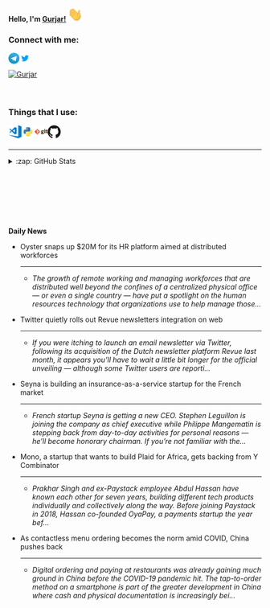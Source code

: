 #### Hello, I'm [Gurjar!](https://GurjarKing.github.io) <img src="https://raw.githubusercontent.com/ABSphreak/ABSphreak/master/gifs/Hi.gif" width="30px"></h2>


### Connect with me:

[<img align="left" alt="Gurjar | Telegram" width="22px" src="https://raw.githubusercontent.com/github/explore/80688e429a7d4ef2fca1e82350fe8e3517d3494d/topics/telegram/telegram.png" />][Telegram]
[<img align="left" alt="Gurjar | Twitter" width="22px" src="https://raw.githubusercontent.com/github/explore/80688e429a7d4ef2fca1e82350fe8e3517d3494d/topics/twitter/twitter.png" />][Twitter]
<br >
<br >
<a href="https://github.com/GurjarKing"><img src="https://komarev.com/ghpvc/?username=GurjarKing" alt="Gurjar" /></a> <br />
<br />
<br />
<!-- <br >

![](https://visitor-badge.glitch.me/badge?page_id=GurjarKing)

<br /> -->

### Things that I use:

[<img align="left" alt="Visual Studio Code" width="26px" src="https://raw.githubusercontent.com/github/explore/80688e429a7d4ef2fca1e82350fe8e3517d3494d/topics/visual-studio-code/visual-studio-code.png" />][VSCode]
[<img align="left" alt="Python" width="26px" src="https://raw.githubusercontent.com/github/explore/80688e429a7d4ef2fca1e82350fe8e3517d3494d/topics/python/python.png" />][Python]
[<img align="left" alt="Git" width="26px" src="https://raw.githubusercontent.com/github/explore/80688e429a7d4ef2fca1e82350fe8e3517d3494d/topics/git/git.png" />][Git]
[<img align="left" alt="GitHub" width="26px" src="https://raw.githubusercontent.com/github/explore/78df643247d429f6cc873026c0622819ad797942/topics/github/github.png" />][Github]

<br />
<br />

---
<details>
  <summary>:zap: GitHub Stats</summary>

<img align="left" alt="Gurjar's Github Stats" src="https://github-readme-stats.vercel.app/api?username=GurjarKing&show_icons=true&hide_border=true&count_private=true&include_all_commit=true&theme=algolia" />

</details>

<!-- ### 🔔 My latest tweet
<a href="https://twitter.com/Gurjar_King43" target="_blank">
	<img src="https://github.com/GurjarKing/GurjarKing/raw/master/tweet.png" width="70%" align="center" alt="Click to view on Twitter" title="My latest tweet, as an image"/>
</a> -->
<br>

<pre>

</pre>

<!-- **Quote of the hour:**

{qoth}

~ {qoth_author}
<pre>

</pre> -->
<br>
<pre>


</pre>
<strong>Daily News</strong>
  
  - Oyster snaps up $20M for its HR platform aimed at distributed workforces
     <hr/>
     
      - *The growth of remote working and managing workforces that are distributed well beyond the confines of a centralized physical office — or even a single country — have put a spotlight on the human resources technology that organizations use to help manage those…*
     
  - Twitter quietly rolls out Revue newsletters integration on web
      <hr/>
      
      - *If you were itching to launch an email newsletter via Twitter, following its acquisition of the Dutch newsletter platform Revue last month, it appears you’ll have to wait a little bit longer for the official unveiling — although some Twitter users are reporti…*
      
  - Seyna is building an insurance-as-a-service startup for the French market
      <hr/>
      
      - *French startup Seyna is getting a new CEO. Stephen Leguillon is joining the company as chief executive while Philippe Mangematin is stepping back from day-to-day activities for personal reasons — he’ll become honorary chairman. If you’re not familiar with the…*
      
  - Mono, a startup that wants to build Plaid for Africa, gets backing from Y Combinator
      <hr/>
      
      - *Prakhar Singh and ex-Paystack employee Abdul Hassan have known each other for seven years, building different tech products individually and collectively along the way. Before joining Paystack in 2018, Hassan co-founded OyaPay, a payments startup the year bef…*
       
  - As contactless menu ordering becomes the norm amid COVID, China pushes back
      <hr/>
       
       - *Digital ordering and paying at restaurants was already gaining much ground in China before the COVID-19 pandemic hit. The tap-to-order method on a smartphone is part of the greater development in China where cash and physical documentation is increasingly bei…*
      

<br />

[VSCode]: https://code.visualstudio.com/
[Python]: https://www.python.org/
[Git]: https://git-scm.com/
[Github]: https://github.com/
[Telegram]: https://t.me/Gurjar_King/
[Twitter]: https://twitter.com/Gurjar_King43/
